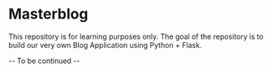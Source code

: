 # Masterblog

This repository is for learning purposes only. The goal of the repository is to
build our very own Blog Application using Python + Flask.

-- To be continued --
